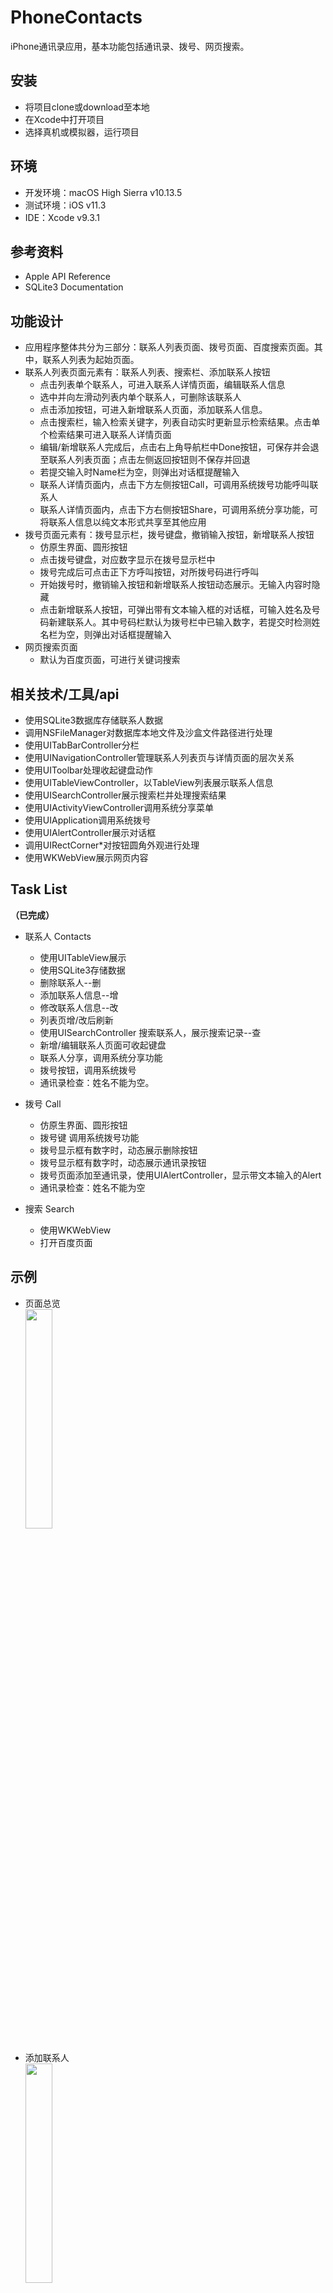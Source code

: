# PhoneContacts

iPhone通讯录应用，基本功能包括通讯录、拨号、网页搜索。

## 安装
- 将项目clone或download至本地
- 在Xcode中打开项目
- 选择真机或模拟器，运行项目

## 环境
- 开发环境：macOS High Sierra v10.13.5
- 测试环境：iOS v11.3
- IDE：Xcode v9.3.1

## 参考资料
- Apple API Reference
- SQLite3 Documentation

## 功能设计 
- 应用程序整体共分为三部分：联系人列表页面、拨号页面、百度搜索页面。其中，联系人列表为起始页面。
- 联系人列表页面元素有：联系人列表、搜索栏、添加联系人按钮
	- 点击列表单个联系人，可进入联系人详情页面，编辑联系人信息
	- 选中并向左滑动列表内单个联系人，可删除该联系人
	- 点击添加按钮，可进入新增联系人页面，添加联系人信息。
	- 点击搜索栏，输入检索关键字，列表自动实时更新显示检索结果。点击单个检索结果可进入联系人详情页面
	- 编辑/新增联系人完成后，点击右上角导航栏中Done按钮，可保存并会退至联系人列表页面；点击左侧返回按钮则不保存并回退
	- 若提交输入时Name栏为空，则弹出对话框提醒输入
	- 联系人详情页面内，点击下方左侧按钮Call，可调用系统拨号功能呼叫联系人
	- 联系人详情页面内，点击下方右侧按钮Share，可调用系统分享功能，可将联系人信息以纯文本形式共享至其他应用
- 拨号页面元素有：拨号显示栏，拨号键盘，撤销输入按钮，新增联系人按钮
	- 仿原生界面、圆形按钮
	- 点击拨号键盘，对应数字显示在拨号显示栏中
	- 拨号完成后可点击正下方呼叫按钮，对所拨号码进行呼叫
	- 开始拨号时，撤销输入按钮和新增联系人按钮动态展示。无输入内容时隐藏
	- 点击新增联系人按钮，可弹出带有文本输入框的对话框，可输入姓名及号码新建联系人。其中号码栏默认为拨号栏中已输入数字，若提交时检测姓名栏为空，则弹出对话框提醒输入
- 网页搜索页面
	- 默认为百度页面，可进行关键词搜索

## 相关技术/工具/api
- 使用SQLite3数据库存储联系人数据
- 调用NSFileManager对数据库本地文件及沙盒文件路径进行处理
- 使用UITabBarController分栏
- 使用UINavigationController管理联系人列表页与详情页面的层次关系
- 使用UIToolbar处理收起键盘动作
- 使用UITableViewController，以TableView列表展示联系人信息
- 使用UISearchController展示搜索栏并处理搜索结果
- 使用UIActivityViewController调用系统分享菜单
- 使用UIApplication调用系统拨号
- 使用UIAlertController展示对话框
- 调用UIRectCorner*对按钮圆角外观进行处理
- 使用WKWebView展示网页内容


## Task List
**（已完成）**

- 联系人 Contacts
	- 使用UITableView展示
	- 使用SQLite3存储数据
	- 删除联系人--删
	- 添加联系人信息--增
	- 修改联系人信息--改
	- 列表页增/改后刷新
	- 使用UISearchController 搜索联系人，展示搜索记录--查
	- 新增/编辑联系人页面可收起键盘
	- 联系人分享，调用系统分享功能
	- 拨号按钮，调用系统拨号
	- 通讯录检查：姓名不能为空。
	
- 拨号 Call 
	- 仿原生界面、圆形按钮
	- 拨号键 调用系统拨号功能
	- 拨号显示框有数字时，动态展示删除按钮
	- 拨号显示框有数字时，动态展示通讯录按钮
	- 拨号页面添加至通讯录，使用UIAlertController，显示带文本输入的Alert
	- 通讯录检查：姓名不能为空
	
- 搜索 Search
	- 使用WKWebView 
	- 打开百度页面 

## 示例
- 页面总览  
	<img src="./screenrecords/overview.gif" width="30%" height="30%" />
	<br /> <br /> 
- 添加联系人  
	<img src="./screenrecords/add.gif" width="30%" height="30%" />
	<br /> <br /> 
- 修改联系人  
	<img src="./screenrecords/edit.gif" width="30%" height="30%" />
	<br /> <br /> 
- 删除联系人  
	<img src="./screenrecords/delete.gif" width="30%" height="30%" />
	<br /> <br /> 
- 检索联系人  
	<img src="./screenrecords/search.gif" width="30%" height="30%" />
	<br /> <br /> 
- 分享联系人  
	<img src="./screenrecords/share.gif" width="30%" height="30%" />
	<br /> <br /> 
- 拨打电话  
	<img src="./screenrecords/call.gif" width="30%" height="30%" />
	<br /> <br /> 
- 拨号  
	<img src="./screenrecords/dial_call.gif" width="30%" height="30%" />
	<br /> <br />  
- 新增联系电话  
	<img src="./screenrecords/dial_add.gif" width="30%" height="30%" />
